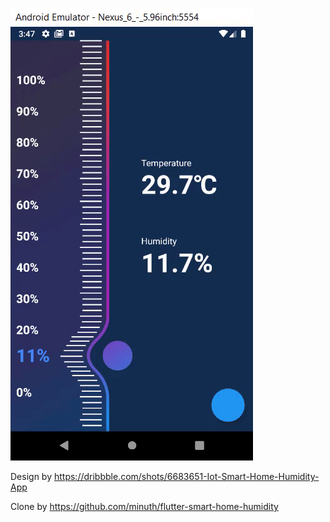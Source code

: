
![enter image description here](https://raw.githubusercontent.com/quocbao238/IoT-Humidity-Slider-Flutter-App/main/gifApp.gif)

Design by https://dribbble.com/shots/6683651-Iot-Smart-Home-Humidity-App

Clone by https://github.com/minuth/flutter-smart-home-humidity
